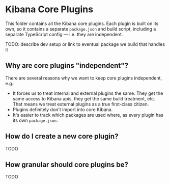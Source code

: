 # Kibana Core Plugins

This folder contains all the Kibana core plugins. Each plugin is built on its
own, so it contains a separate `package.json` and build script, including a
separate TypeScript config — i.e. they are independent.

TODO: describe dev setup or link to eventual package we build that handles it

## Why are core plugins "independent"?

There are several reasons why we want to keep core plugins independent, e.g.:

- It forces us to treat internal and external plugins the same. They get the
  same access to Kibana apis, they get the same build treatment, etc. That means
  we treat external plugins as a true first-class citizen.
- Plugins definitely don't import into core Kibana.
- It's easier to track which packages are used where, as every plugin has its
  own `package.json`.

## How do I create a new core plugin?

TODO

## How granular should core plugins be?

TODO
